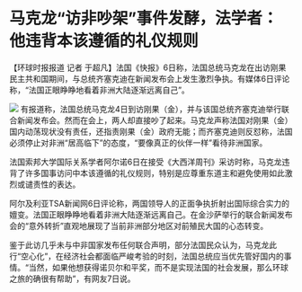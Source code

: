 # 马克龙“访非吵架”事件发酵，法学者：他违背本该遵循的礼仪规则

【环球时报报道 记者
于超凡】法国《快报》6日称，法国总统马克龙在出访刚果民主共和国期间，与总统齐塞克迪在新闻发布会上发生激烈争执。有媒体6日评论称，“法国正眼睁睁地看着非洲大陆逐渐远离自己”。

![](https://inews.gtimg.com/om_bt/OxECn_5_l36MexQiExEArLdVTUc4ZCAYA_qd1CGIgp3i4AA/1000)
有报道称，法国总统马克龙4日到访刚果（金），并与该国总统齐塞克迪举行联合新闻发布会。然而在会上，两人却直接吵了起来。马克龙声称法国对刚果（金）国内动荡现状没有责任，还指责刚果（金）政府无能；而齐塞克迪则反怼称，法国必须停止对非洲“居高临下”的态度，“要像真正的伙伴一样”看待非洲国家。

法国索邦大学国际关系学者阿尔诺6日在接受《大西洋周刊》采访时称，马克龙违背了许多国事访问中本该遵循的礼仪规则，特别是应尊重东道主和避免使用如此激烈或谴责性的表达。

阿尔及利亚TSA新闻网6日评论称，两国领导人的正面争执折射出国际综合实力的嬗变。法国正眼睁睁地看着非洲大陆逐渐远离自己。在金沙萨举行的联合新闻发布会的“意外转折”直观地展现了当前非洲部分地区对前殖民大国的心态转变。

鉴于此访几乎未与中非国家发布任何联合声明，部分法国民众认为，马克龙此行“空心化”，在经济社会都面临严峻考验的时刻，法国总统应当优先管好国内的事情。“当然，如果他想获得诺贝尔和平奖，而不是实现法国的社会发展，那么环球之旅的确很有帮助”，有网友7日说。

